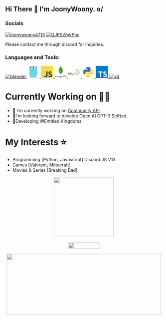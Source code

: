 ## Hi There 👋 I'm JoonyWoony. o/
<h3 align="left">Socials</h3>
<p align="left">
<a href="https://twitter.com/joonywoony4713" target="blank"><img align="center" src="https://raw.githubusercontent.com/rahuldkjain/github-profile-readme-generator/master/src/images/icons/Social/twitter.svg" alt="joonywoony4713" height="30" width="40" /></a>
<a href="https://discord.gg/QJPSWnkPhc" target="blank"><img align="center" src="https://raw.githubusercontent.com/rahuldkjain/github-profile-readme-generator/master/src/images/icons/Social/discord.svg" alt="QJPSWnkPhc" height="30" width="40" /></a>
</p>
Please contact me through discord for inquiries.


<h3 align="left">Languages and Tools:</h3>
<p align="left"> <a href="https://www.blender.org/" target="_blank" rel="noreferrer"> <img src="https://download.blender.org/branding/community/blender_community_badge_white.svg" alt="blender" width="40" height="40"/> </a> <a href="https://golang.org" target="_blank" rel="noreferrer"> <img src="https://raw.githubusercontent.com/devicons/devicon/master/icons/go/go-original.svg" alt="go" width="40" height="40"/> </a> <a href="https://developer.mozilla.org/en-US/docs/Web/JavaScript" target="_blank" rel="noreferrer"> <img src="https://raw.githubusercontent.com/devicons/devicon/master/icons/javascript/javascript-original.svg" alt="javascript" width="40" height="40"/> </a> <a href="https://www.mongodb.com/" target="_blank" rel="noreferrer"> <img src="https://raw.githubusercontent.com/devicons/devicon/master/icons/mongodb/mongodb-original-wordmark.svg" alt="mongodb" width="40" height="40"/> </a> <a href="https://www.mysql.com/" target="_blank" rel="noreferrer"> <img src="https://raw.githubusercontent.com/devicons/devicon/master/icons/mysql/mysql-original-wordmark.svg" alt="mysql" width="40" height="40"/> </a> <a href="https://www.python.org" target="_blank" rel="noreferrer"> <img src="https://raw.githubusercontent.com/devicons/devicon/master/icons/python/python-original.svg" alt="python" width="40" height="40"/> </a> <a href="https://www.typescriptlang.org/" target="_blank" rel="noreferrer"> <img src="https://raw.githubusercontent.com/devicons/devicon/master/icons/typescript/typescript-original.svg" alt="typescript" width="40" height="40"/> </a> <a href="https://www.adobe.com/products/xd.html" target="_blank" rel="noreferrer"> <img src="https://cdn.worldvectorlogo.com/logos/adobe-xd.svg" alt="xd" width="40" height="40"/> </a> </p>

# Currently Working on 👷‍♀️
- 🔭 I’m currently working on [Community API](https://github.com/UP929312/CommunityAPI)
- 🔭I'm looking forward to develop Open AI GPT-3 Selfbot,
- 🔭Developing @Entitled Kingdoms
# My Interests ⭐
- Programming [Python, Javascript] Discord.JS V13
- Games [Valorant, Minecraft]
- Movies & Series [Breaking Bad]
<p align="center">
  <img width="192" height="192" src="https://user-images.githubusercontent.com/79518089/141609256-ddcafafa-dca0-4cc3-b203-008e441ae2a2.gif">
</p>

<p align="center">
  <img width="99" height="20" src="https://komarev.com/ghpvc/?username=JoonyWoony">
</p>


<p align="center">
  <img width="495" height="195" src="https://github-readme-stats.vercel.app/api?username=JoonyWoony&show_icons=true&theme=radical">
</p>


